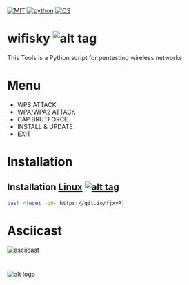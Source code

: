 [![MIT](https://img.shields.io/packagist/l/doctrine/orm.svg)](https://github.com/Manisso/wifisky/blob/master/LICENSE) 
[![python](https://img.shields.io/badge/python-2.7-brightgreen.svg)](https://www.python.org/downloads/release/python-2714/)
[![OS](https://img.shields.io/badge/Tested%20On-Linux%20%7C%20Android-yellowgreen.svg)](https://termux.com/)
# wifisky ![alt tag](http://icons.iconarchive.com/icons/icons8/ios7/48/Network-Wifi-Logo-icon.png)
This Tools is a Python script for pentesting wireless networks

# Menu
+ WPS ATTACK
+ WPA/WPA2 ATTACK
+ CAP BRUTFORCE
+ INSTALL & UPDATE
+ EXIT

# Installation

## Installation [Linux](https://wikipedia.org/wiki/Linux) [![alt tag](http://icons.iconarchive.com/icons/dakirby309/simply-styled/32/OS-Linux-icon.png)](https://fr.wikipedia.org/wiki/Linux)

```bash
bash <(wget -qO- https://git.io/fjxvR)
```

# Asciicast
[![asciicast](https://asciinema.org/a/262838.svg)](https://asciinema.org/a/262838)

#

![alt logo](https://i.ibb.co/WH6HHch/Capture-d-cran-2019-08-28-01-49-15.png)



